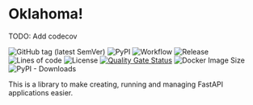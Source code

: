 # Oklahoma!

TODO: Add codecov

![GitHub tag (latest SemVer)](https://img.shields.io/github/v/tag/Freonius/oklahoma)
![PyPI](https://img.shields.io/pypi/v/oklahoma)
![Workflow](https://github.com/Freonius/oklahoma/actions/workflows/gh-test.yml/badge.svg)
![Release](https://github.com/Freonius/oklahoma/actions/workflows/gh-release.yml/badge.svg)
![Lines of code](https://img.shields.io/tokei/lines/github/Freonius/oklahoma)
![License](https://img.shields.io/github/license/Freonius/tranquillity)
[![Quality Gate Status](https://sonarcloud.io/api/project_badges/measure?project=freonius_oklahoma&metric=alert_status)](https://sonarcloud.io/summary/new_code?id=freonius_oklahoma)
![Docker Image Size](https://img.shields.io/docker/image-size/Freonius/oklahoma)
![PyPI - Downloads](https://img.shields.io/pypi/dm/oklahoma)

This is a library to make creating, running and managing FastAPI applications easier.
